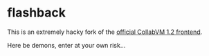 # flashback

This is an extremely hacky fork of the [official CollabVM 1.2 frontend](https://github.com/computernewb/collab-vm-web-app-1.2).

Here be demons, enter at your own risk...